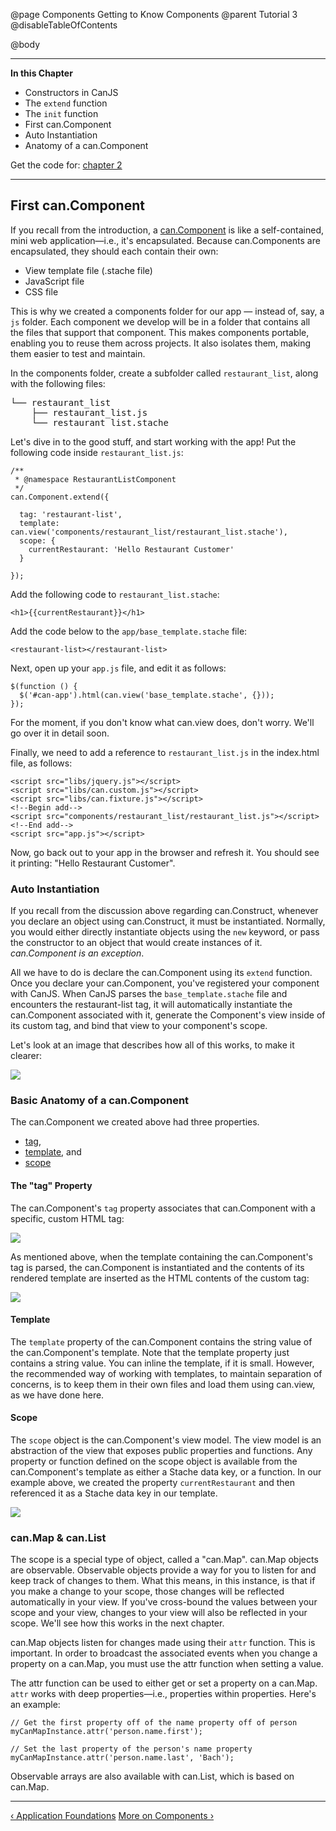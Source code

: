 @page Components Getting to Know Components
@parent Tutorial 3
@disableTableOfContents

@body

<div class="getting-started">

- - - -
**In this Chapter**
 - Constructors in CanJS
  - The `extend` function
  - The `init` function
 - First can.Component
  - Auto Instantiation
  - Anatomy of a can.Component

Get the code for: [chapter 2](https://github.com/bitovi/canjs/blob/guides-overhaul/guides/examples/PlaceMyOrder/ch-2_canjs-getting-started.zip?raw=true)

- - -


## First can.Component <a name="first-component"></a>
If you recall from the introduction, a [can.Component](../docs/can.Component.html) is like a self-contained,
mini web application—i.e., it's encapsulated. Because can.Components are
encapsulated, they should each contain their own:

- View template file (.stache file)
- JavaScript file
- CSS file

This is why we created a components folder for our app — instead of, say, a
`js` folder. Each component we develop will be in a folder that contains all
the files that support that component. This makes components portable,
enabling you to reuse them across projects. It also isolates them, making
them easier to test and maintain.

In the components folder, create a subfolder called `restaurant_list`, along with the following files:

<pre>
└── restaurant_list
    ├── restaurant_list.js
    └── restaurant_list.stache
</pre>

Let's dive in to the good stuff, and start working with the app! Put the following code inside `restaurant_list.js`:

```
/**
 * @namespace RestaurantListComponent
 */
can.Component.extend({

  tag: 'restaurant-list',
  template: can.view('components/restaurant_list/restaurant_list.stache'),
  scope: {
    currentRestaurant: 'Hello Restaurant Customer'
  }

});
```

Add the following code to `restaurant_list.stache`:

```
<h1>{{currentRestaurant}}</h1>
```

Add the code below to the `app/base_template.stache` file:

```
<restaurant-list></restaurant-list>
```

Next, open up your `app.js` file, and edit it as follows:

```
$(function () {
  $('#can-app').html(can.view('base_template.stache', {}));
});
```

For the moment, if you don't know what can.view does, don't worry. We'll
go over it in detail soon.

Finally, we need to add a reference to `restaurant_list.js` in the
index.html file, as follows:

```
<script src="libs/jquery.js"></script>
<script src="libs/can.custom.js"></script>
<script src="libs/can.fixture.js"></script>
<!--Begin add-->
<script src="components/restaurant_list/restaurant_list.js"></script>
<!--End add-->
<script src="app.js"></script>
```

Now, go back out to your app in the browser and refresh it. You should
see it printing: "Hello Restaurant Customer".

### Auto Instantiation

If you recall from the discussion above regarding can.Construct, whenever you
declare an object using can.Construct, it must be instantiated. Normally, you
would either directly instantiate objects using the `new` keyword, or pass the
constructor to an object that would create instances of it. *can.Component is
an exception*.

All we have to do is declare the can.Component using its `extend` function.
Once you declare your can.Component, you've registered your component with CanJS.
When CanJS parses the `base_template.stache` file and encounters the
restaurant-list tag, it will automatically instantiate the can.Component
associated with it, generate the Component's view inside of its custom tag,
and bind that view to your component's scope.

Let's look at an image that describes how all of this works, to make it
clearer:

![](../can/guides/images/2_first_component/ComponentLoadCycle.png)

### Basic Anatomy of a can.Component
The can.Component we created above had three properties.

- [tag](#tag),
- [template](#template), and
- [scope](#scope)

<a name="tag"></a>
#### The "tag" Property 
The can.Component's `tag` property associates that
can.Component with a specific, custom HTML tag:

![](../can/guides/images/2_first_component/ComponentTagLinkDiagram.png)

As mentioned above, when the template containing the can.Component's tag is
parsed, the can.Component is instantiated and the contents of its rendered
template are inserted as the HTML contents of the custom tag:

![](../can/guides/images/2_first_component/ComponentTagRenderedHTML.png)

<a name="template"></a>
#### Template 
The `template` property of the can.Component contains the string
value of the can.Component's template. Note that the template property just
contains a string value. You can inline the template, if it is small. However,
the recommended way of working with templates, to maintain separation of
concerns, is to keep them in their own files and load them using can.view, as
we have done here.

<a name="scope"></a>
#### Scope 
The `scope` object is the can.Component's view model. The view
model is an abstraction of the view that exposes public properties and
functions. Any property or function defined on the scope object is available
from the can.Component's template as either a Stache data key, or a function.
In our example above, we created the property `currentRestaurant` and then
referenced it as a Stache data key in our template.

![](../can/guides/images/2_first_component/ComponentScopeTemplateLink.png)

### can.Map &amp; can.List
The scope is a special type of object, called a
"can.Map". can.Map objects are observable. Observable objects provide a way
for you to listen for and keep track of changes to them. What this means, in
this instance, is that if you make a change to your scope, those changes will
be reflected automatically in your view. If you've cross-bound the values
between your scope and your view, changes to your view will also be reflected
in your scope. We'll see how this works in the next chapter.

can.Map objects listen for changes made using their `attr` function. This is
important. In order to broadcast the associated events when you change a
property on a can.Map, you must use the attr function when setting a value.

The attr function can be used to either get or set a property on a can.Map.
`attr` works with deep properties—i.e., properties within properties. Here's
an example:

```
// Get the first property off of the name property off of person
myCanMapInstance.attr('person.name.first');

// Set the last property of the person's name property
myCanMapInstance.attr('person.name.last', 'Bach');
```

Observable arrays are also available with can.List, which is based on can.Map.

- - -

<span class="pull-left">[&lsaquo; Application Foundations](ApplicationFoundations.html)</span>
<span class="pull-right">[More on Components &rsaquo;](MoreOnComponents.html)</span>

</div>
